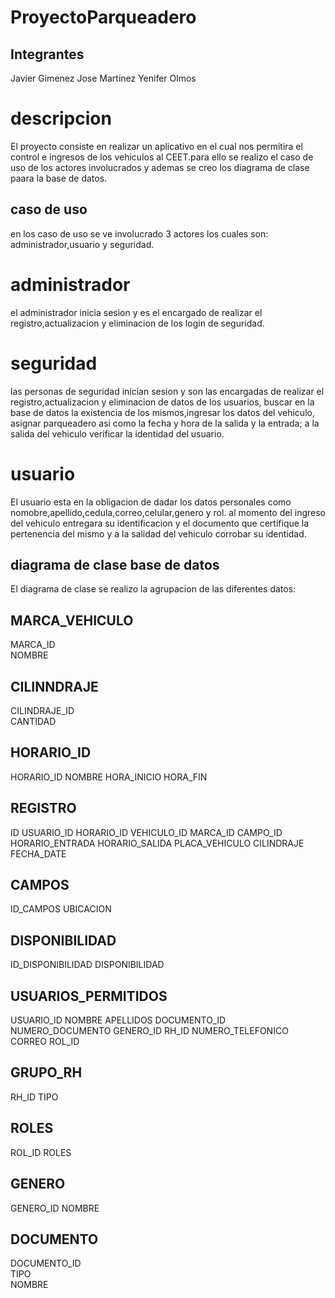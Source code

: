 # ProyectoParqueadero
## Integrantes
Javier Gimenez
Jose Martinez
Yenifer Olmos
# descripcion
El proyecto consiste en realizar un aplicativo en el cual nos permitira el control e ingresos de los vehiculos al CEET.para ello se realizo el caso de uso de los actores involucrados y ademas se creo los diagrama de clase paara la base de datos. 
## caso de uso
en los caso de uso se ve involucrado 3 actores los cuales son: administrador,usuario y seguridad.
# administrador
el administrador inicia sesion y es el encargado de realizar el registro,actualizacion y eliminacion de los login de seguridad.
# seguridad
las personas de seguridad inician sesion y son las encargadas de realizar el registro,actualizacion y eliminacion de datos de los usuarios, buscar en la base de datos la existencia de los mismos,ingresar los datos del vehiculo, asignar parqueadero asi como la fecha y hora de la salida y la entrada; a la salida del vehiculo verificar la identidad del usuario.
# usuario
El usuario esta en la obligacion de dadar los datos personales como nomobre,apellido,cedula,correo,celular,genero y rol. al momento del ingreso del vehiculo entregara su identificacion y el documento que certifique la pertenencia del mismo y a la salidad del vehiculo corrobar su identidad.
## diagrama de clase  base de datos
El diagrama de clase se realizo la agrupacion  de las diferentes datos:
## MARCA_VEHICULO	
MARCA_ID	
NOMBRE
## CILINNDRAJE	
CILINDRAJE_ID	
CANTIDAD
## HORARIO_ID			
HORARIO_ID
NOMBRE
HORA_INICIO	
HORA_FIN
## REGISTRO										
ID
USUARIO_ID
HORARIO_ID
VEHICULO_ID
MARCA_ID
CAMPO_ID
HORARIO_ENTRADA
HORARIO_SALIDA
PLACA_VEHICULO
CILINDRAJE	
FECHA_DATE
## CAMPOS
ID_CAMPOS
UBICACION
## DISPONIBILIDAD 
ID_DISPONIBILIDAD
DISPONIBILIDAD 
## USUARIOS_PERMITIDOS
USUARIO_ID
NOMBRE
APELLIDOS
DOCUMENTO_ID
NUMERO_DOCUMENTO
GENERO_ID
RH_ID
NUMERO_TELEFONICO
CORREO
ROL_ID
## GRUPO_RH
RH_ID
TIPO
## ROLES
ROL_ID
ROLES
## GENERO
GENERO_ID
NOMBRE
## DOCUMENTO
DOCUMENTO_ID	
TIPO	
NOMBRE














